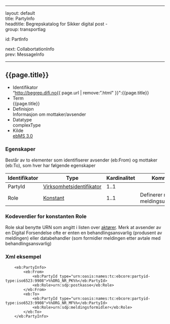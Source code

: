 -----

layout: default  
title: PartyInfo  
headtitle: Begrepskatalog for Sikker digital post -  
group: transportlag

id: PartInfo

next: CollabortationInfo  
prev: MessageInfo

-----

## {{page.title}}

  - Identifikator  
    “http://begrep.difi.no{{ page.url | remove:”.html"
    }}":{{page.title}}
  - Term  
    {{page.title}}
  - Definisjon  
    Informasjon om mottaker/avsender
  - Datatype  
    complexType
  - Kilde  
    [ebMS 3.0](http://docs.oasis-open.org/ebxml-msg/ebms/v3.0/core/ebms-header-3_0-200704.xsd)

### Egenskaper

Består av to elementer som identifiserer avsender (eb:From) og mottaker
(eb:To), som hver har følgende egenskaper

| Identifikator | Type                                                         | Kardinalitet | Kommentar                               |
| ------------- | ------------------------------------------------------------ | ------------ | --------------------------------------- |
| PartyId       | [Virksomhetsidentifikator](/Felles/virksomhetsidentifikator) | 1..1         |                                         |
| Role          | [Konstant](../../forretningslag/Aktorer)                     | 1..1         | Definerer rollen i meldingsutvesklingen |

### Kodeverdier for konstanten Role

Role skal benytte URN som angitt i listen over
[aktører](../../forretningslag/Aktorer). Merk at avsender av en Digital
Forsendelse ofte er enten en behandlingsansvarlig (produsent av
meldingen) eller databehandler (som formidler meldingen etter avtale med
behandlingsansvarlig)

### Xml eksempel

``` brush: xml; toolbar: false
    <eb:PartyInfo>
        <eb:From>
            <eb:PartyId type="urn:oasis:names:tc:ebcore:partyid-type:iso6523:9908">%%ORG_NR_PK%%</eb:PartyId>
            <eb:Role>urn:sdp:postkasse</eb:Role>
        </eb:From>
        <eb:To>
            <eb:PartyId type="urn:oasis:names:tc:ebcore:partyid-type:iso6523:9908">%%ORG_NR_MF%%</eb:PartyId>
            <eb:Role>urn:sdp:meldingsformidler</eb:Role>
        </eb:To>
    </eb:PartyInfo>                
```
